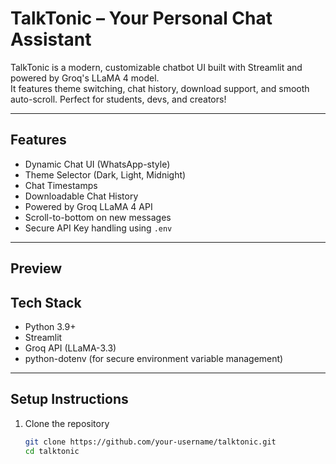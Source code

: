 #  TalkTonic – Your Personal Chat Assistant

TalkTonic is a modern, customizable chatbot UI built with  Streamlit  and powered by  Groq's LLaMA 4  model.  
It features theme switching, chat history, download support, and smooth auto-scroll. Perfect for students, devs, and creators!

---

##  Features

-   Dynamic Chat UI  (WhatsApp-style)
-   Theme Selector  (Dark, Light, Midnight)
-   Chat Timestamps 
-   Downloadable Chat History 
-   Powered by Groq LLaMA 4 API 
-   Scroll-to-bottom on new messages 
-   Secure API Key handling using `.env` 

---

##  Preview



##  Tech Stack

- Python 3.9+
- Streamlit
- Groq API (LLaMA-3.3)
- python-dotenv (for secure environment variable management)

---

##  Setup Instructions

1. Clone the repository
   ```bash
   git clone https://github.com/your-username/talktonic.git
   cd talktonic
